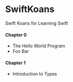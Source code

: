 # SwiftKoans
Swift Koans for Learning Swift

#### Chapter 0
- The Hello World Program
- Foo Bar

#### Chapter 1
- Introduction to Types
